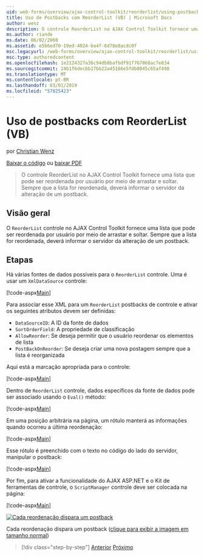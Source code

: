 ```yaml
---
uid: web-forms/overview/ajax-control-toolkit/reorderlist/using-postbacks-with-reorderlist-vb
title: Uso de Postbacks com ReorderList (VB) | Microsoft Docs
author: wenz
description: O controle ReorderList no AJAX Control Toolkit fornece uma lista que pode ser reordenada por usuário por meio de arrastar e soltar. Sempre que a lista for reordenada, uma OC...
ms.author: riande
ms.date: 06/02/2008
ms.assetid: e5b6ed70-19ed-4024-ba4f-6d78e8acdc0f
msc.legacyurl: /web-forms/overview/ajax-control-toolkit/reorderlist/using-postbacks-with-reorderlist-vb
msc.type: authoredcontent
ms.openlocfilehash: 1e2124327a36c94db8bafbdf91f767068ac7e834
ms.sourcegitcommit: 24b1f6decbb17bb22a45166e5fdb0845c65af498
ms.translationtype: MT
ms.contentlocale: pt-BR
ms.lasthandoff: 03/01/2019
ms.locfileid: "57025423"
---
```

<a name="using-postbacks-with-reorderlist-vb"></a>Uso de postbacks com ReorderList (VB)
====================
por [Christian Wenz](https://github.com/wenz)

[Baixar o código](http://download.microsoft.com/download/9/3/f/93f8daea-bebd-4821-833b-95205389c7d0/ReorderList4.vb.zip) ou [baixar PDF](http://download.microsoft.com/download/2/d/c/2dc10e34-6983-41d4-9c08-f78f5387d32b/reorderlist4VB.pdf)

> O controle ReorderList no AJAX Control Toolkit fornece uma lista que pode ser reordenada por usuário por meio de arrastar e soltar. Sempre que a lista for reordenada, deverá informar o servidor da alteração de um postback.


## <a name="overview"></a>Visão geral

O `ReorderList` controle no AJAX Control Toolkit fornece uma lista que pode ser reordenada por usuário por meio de arrastar e soltar. Sempre que a lista for reordenada, deverá informar o servidor da alteração de um postback.

## <a name="steps"></a>Etapas

Há várias fontes de dados possíveis para o `ReorderList` controle. Uma é usar um `XmlDataSource` controle:

[!code-aspx[Main](using-postbacks-with-reorderlist-vb/samples/sample1.aspx)]

Para associar esse XML para um `ReorderList` postbacks de controle e ativar os seguintes atributos devem ser definidas:

- `DataSourceID`: A ID da fonte de dados
- `SortOrderField`: A propriedade de classificação
- `AllowReorder`: Se deseja permitir que o usuário reordenar os elementos de lista
- `PostBackOnReorder`: Se deseja criar uma nova postagem sempre que a lista é reorganizada

Aqui está a marcação apropriada para o controle:

[!code-aspx[Main](using-postbacks-with-reorderlist-vb/samples/sample2.aspx)]

Dentro de `ReorderList` controle, dados específicos da fonte de dados pode ser associado usando o `Eval()` método:

[!code-aspx[Main](using-postbacks-with-reorderlist-vb/samples/sample3.aspx)]

Em uma posição arbitrária na página, um rótulo manterá as informações quando ocorreu a última reordenação:

[!code-aspx[Main](using-postbacks-with-reorderlist-vb/samples/sample4.aspx)]

Esse rótulo é preenchido com o texto no código do lado do servidor, manipular o postback:

[!code-aspx[Main](using-postbacks-with-reorderlist-vb/samples/sample5.aspx)]

Por fim, para ativar a funcionalidade do AJAX ASP.NET e o Kit de ferramentas de controle, o `ScriptManager` controle deve ser colocada na página:

[!code-aspx[Main](using-postbacks-with-reorderlist-vb/samples/sample6.aspx)]


[![Cada reordenação dispara um postback](using-postbacks-with-reorderlist-vb/_static/image2.png)](using-postbacks-with-reorderlist-vb/_static/image1.png)

Cada reordenação dispara um postback ([clique para exibir a imagem em tamanho normal](using-postbacks-with-reorderlist-vb/_static/image3.png))

> [!div class="step-by-step"]
> [Anterior](drag-and-drop-via-reorderlist-cs.md)
> [Próximo](drag-and-drop-via-reorderlist-vb.md)
